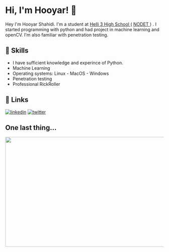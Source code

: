 # Hi, I'm Hooyar! 👋

 
<p class="lead text-muted">Hey I'm Hooyar Shahidi. I'm a student at <a href="https://www.helli3.com" target="_blank">Helli 3 High School </a> ( <a href="https://en.wikipedia.org/wiki/National_Organization_for_Development_of_Exceptional_Talents" targat=_blank"> NODET </a> ) .
        I started programming with python and had project in machine learning and openCV.
        I'm also familiar with penetration testing.</p>

## 🔭 Skills

-   I have sufficient knowledge and experince of Python.
-   Machine Learning
-   Operating systems: Linux - MacOS - Windows
-   Penetration testing
-   Professional RickRoller  


## 🔗 Links
[![linkedin](https://img.shields.io/badge/linkedin-0A66C2?style=for-the-badge&logo=linkedin&logoColor=white)](https://www.linkedin.com/in/hooyar-shahidi-060335206/)
[![twitter](https://img.shields.io/badge/twitter-1DA1F2?style=for-the-badge&logo=twitter&logoColor=white)](https://twitter.com/Retr_0_)

## One last thing...

<html>
<body>

<img src="https://c.tenor.com/u9XnPveDa9AAAAAM/rick-rickroll.gif" width="650" height="350">

</body>
</html>

 <!--
**Hooyarsh/Hooyarsh** is a ✨ _special_ ✨ repository because its `README.md` (this file) appears on your GitHub profile.
Here are some ideas to get you started:
